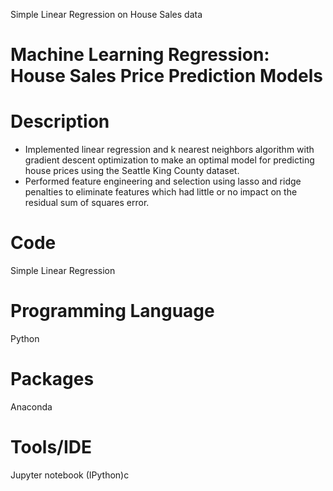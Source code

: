 Simple Linear Regression on House Sales data

# Machine Learning Regression: House Sales Price Prediction Models

# Description
* Implemented linear regression and k nearest neighbors algorithm with gradient descent optimization to make an optimal model for predicting house prices using the Seattle King County dataset.
* Performed feature engineering and selection using lasso and ridge penalties to eliminate features which had little or no impact on the residual sum of squares error.

# Code
Simple Linear Regression

# Programming Language
Python

# Packages
Anaconda

# Tools/IDE 
Jupyter notebook (IPython)c
